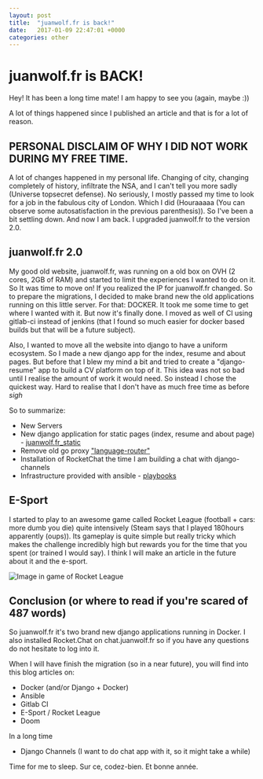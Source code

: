 ```yaml
---
layout: post
title:  "juanwolf.fr is back!"
date:   2017-01-09 22:47:01 +0000
categories: other
---
```


# juanwolf.fr is BACK!

Hey! It has been a long time mate! I am happy to see you (again, maybe :))

A lot of things happened since I published an article and that is for a lot of reason.

## PERSONAL DISCLAIM OF WHY I DID NOT WORK DURING MY FREE TIME.

A lot of changes happened in my personal life. Changing of city, changing completely of history, infiltrate the NSA, and I can't tell you more sadly (Universe topsecret defense).
No seriously, I mostly passed my time to look for a job in the fabulous city of London. Which I did (Houraaaaa (You can observe some autosatisfaction in the previous parenthesis)). So I've been a bit settling down.
And now I am back. I upgraded juanwolf.fr to the version 2.0.

## juanwolf.fr  2.0

My good old website, juanwolf.fr, was running on a old box on OVH (2 cores, 2GB of RAM) and started to limit the experiences I wanted to do on it. So It was time to move on!
If you realized the IP for juanwolf.fr changed.
So to prepare the migrations, I decided to make brand new the old applications running on this little server. For that: DOCKER. It took me some time to get where I wanted with it.
But now it's finally done. I moved as well of CI using gitlab-ci instead of jenkins (that I found so much easier for docker based builds but that will be a future subject).


Also, I wanted to move all the website into django to have a uniform ecosystem. So I made a new django app for the index, resume and about pages. But before that I blew my mind a bit
and tried to create a "django-resume" app to build a CV platform on top of it. This idea was not so bad until I realise the amount of work it would need. So instead I chose the quickest way.
Hard to realise that I don't have as much free time as before _sigh_

So to summarize:

* New Servers
* New django application for static pages (index, resume and about page) - [juanwolf.fr_static](https://github.com/juanwolf/juanwolf.fr_static)
* Remove old go proxy ["language-router"](https://github.com/juanwolf/language-router)
* Installation of RocketChat the time I am building a chat with django-channels
* Infrastructure provided with ansible - [playbooks](https://github.com/juanwolf/playbooks)

## E-Sport

I started to play to an awesome game called Rocket League (football + cars: more dumb you die) quite intensively (Steam says that I played 180hours apparently (oups)).
Its gameplay is quite simple but really tricky which makes the challenge incredibly high but rewards you for the time that you spent (or trained I would say).
I think I will make an article in the future about it and the e-sport.

![Image in game of Rocket League](https://images-na.ssl-images-amazon.com/images/I/919ip%2B4zDsL.jpg)

## Conclusion (or where to read if you're scared of 487 words)

So juanwolf.fr it's two brand new django applications running in Docker.
I also installed Rocket.Chat on chat.juanwolf.fr so if you have any questions do not hesitate to log into it.

When I will have finish the migration (so in a near future), you will find into this blog articles on:

* Docker (and/or Django + Docker)
* Ansible
* Gitlab CI
* E-Sport / Rocket League
* Doom

In a long time

* Django Channels (I want to do chat app with it, so it might take a while)


Time for me to sleep. Sur ce, codez-bien. Et bonne année.
